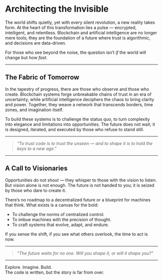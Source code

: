# Architecting the Invisible  

The world shifts quietly, yet with every silent revolution, a new reality takes form. At the heart of this transformation lies a pulse — encrypted, intelligent, and relentless. Blockchain and artificial intelligence are no longer mere tools; they are the foundation of a future where trust is algorithmic, and decisions are data-driven.  

For those who see beyond the noise, the question isn’t *if* the world will change but *how fast*.  

---

## The Fabric of Tomorrow  

In the tapestry of progress, there are those who observe and those who create. Blockchain systems forge unbreakable chains of trust in an era of uncertainty, while artificial intelligence deciphers the chaos to bring clarity and power. Together, they weave a network that transcends borders, time zones, and imagination itself.  

To build these systems is to challenge the status quo, to turn complexity into elegance and limitations into opportunities. The future does not wait; it is designed, iterated, and executed by those who refuse to stand still.  

---

> *"To trust code is to trust the unseen — and to shape it is to hold the keys to a new age."*  

---

## A Call to Visionaries  

Opportunities do not shout — they whisper to those with the vision to listen. But vision alone is not enough. The future is not handed to you; it is seized by those who dare to create it.  

There’s no roadmap to a decentralized future or a blueprint for machines that think. What exists is a canvas for the bold:  
- To challenge the norms of centralized control.  
- To imbue machines with the precision of thought.  
- To craft systems that evolve, adapt, and endure.  

If you sense the shift, if you see what others overlook, the time to act is now.  

---

> *"The future waits for no one. Will you shape it, or will it shape you?"*  

---

Explore. Imagine. Build.  
The code is written, but the story is far from over.  
